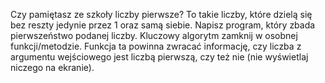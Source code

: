 Czy pamiętasz ze szkoły liczby pierwsze? To takie liczby, które dzielą się bez reszty jedynie przez 1 oraz samą siebie. Napisz program, który zbada pierwszeństwo podanej liczby. Kluczowy algorytm zamknij w osobnej funkcji/metodzie. Funkcja ta powinna zwracać informację, czy liczba z argumentu wejściowego jest liczbą pierwszą, czy też nie (nie wyświetlaj niczego na ekranie).